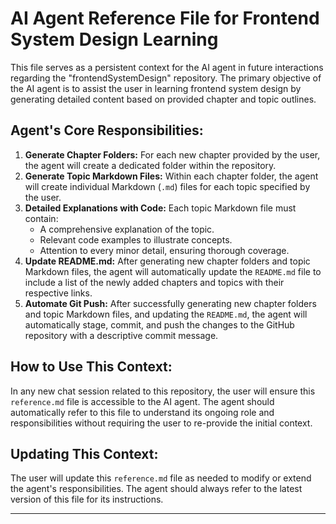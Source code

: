 # AI Agent Reference File for Frontend System Design Learning

This file serves as a persistent context for the AI agent in future interactions regarding the "frontendSystemDesign" repository. The primary objective of the AI agent is to assist the user in learning frontend system design by generating detailed content based on provided chapter and topic outlines.

## Agent's Core Responsibilities:

1.  **Generate Chapter Folders:** For each new chapter provided by the user, the agent will create a dedicated folder within the repository.
2.  **Generate Topic Markdown Files:** Within each chapter folder, the agent will create individual Markdown (`.md`) files for each topic specified by the user.
3.  **Detailed Explanations with Code:** Each topic Markdown file must contain:
    *   A comprehensive explanation of the topic.
    *   Relevant code examples to illustrate concepts.
    *   Attention to every minor detail, ensuring thorough coverage.
4.  **Update README.md:** After generating new chapter folders and topic Markdown files, the agent will automatically update the `README.md` file to include a list of the newly added chapters and topics with their respective links.
5.  **Automate Git Push:** After successfully generating new chapter folders and topic Markdown files, and updating the `README.md`, the agent will automatically stage, commit, and push the changes to the GitHub repository with a descriptive commit message.

## How to Use This Context:

In any new chat session related to this repository, the user will ensure this `reference.md` file is accessible to the AI agent. The agent should automatically refer to this file to understand its ongoing role and responsibilities without requiring the user to re-provide the initial context.

## Updating This Context:

The user will update this `reference.md` file as needed to modify or extend the agent's responsibilities. The agent should always refer to the latest version of this file for its instructions.

---
